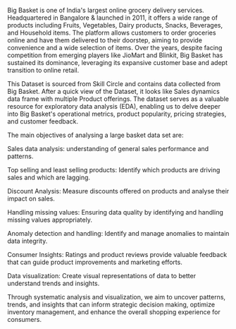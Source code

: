 Big Basket is one of India's largest online grocery delivery services. Headquartered in Bangalore & launched in 2011, it offers a wide range of products including Fruits, Vegetables, Dairy products, Snacks, Beverages, and Household items. The platform allows customers to order groceries online and have them delivered to their doorstep, aiming to provide convenience and a wide selection of items.
Over the years, despite facing competition from emerging players like JioMart and Blinkit, Big Basket has sustained its dominance, leveraging its expansive customer base and adept transition to online retail.

This Dataset is sourced from Skill Circle and contains data collected from Big Basket. After a quick view of the Dataset, it looks like Sales dynamics data frame with multiple Product offerings. The dataset serves as a valuable resource for exploratory data analysis (EDA), enabling us to delve deeper into Big Basket's operational metrics, product popularity, pricing strategies, and customer feedback.

The main objectives of analysing a large basket data set are:

Sales data analysis: understanding of general sales performance and patterns.

Top selling and least selling products: Identify which products are driving sales and which are lagging.

Discount Analysis: Measure discounts offered on products and analyse their impact on sales.

Handling missing values: Ensuring data quality by identifying and handling missing values appropriately.

Anomaly detection and handling: Identify and manage anomalies to maintain data integrity.

Consumer Insights: Ratings and product reviews provide valuable feedback that can guide product improvements and marketing efforts.

Data visualization: Create visual representations of data to better understand trends and insights.

Through systematic analysis and visualization, we aim to uncover patterns, trends, and insights that can inform strategic decision making, optimize inventory management, and enhance the overall shopping experience for consumers.
